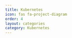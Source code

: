 ```yaml
---
title: Kubernetes
icon: fas fa-project-diagram
order: 4
layout: categories
category: Kubernetes
---
```





